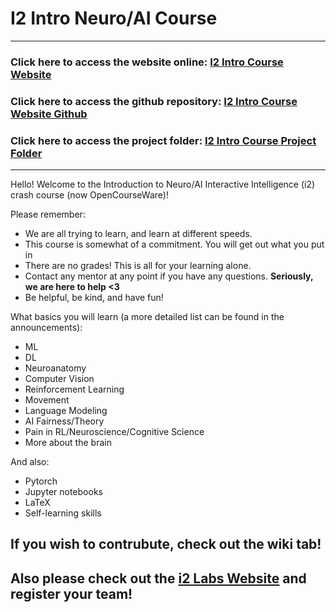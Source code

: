 # I2 Intro Neuro/AI Course 

---

### Click here to access the website online: [I2 Intro Course Website](https://interactive-intelligence.github.io/intro-neuro-ai-website/)
### Click here to access the github repository: [I2 Intro Course Website Github](https://github.com/interactive-intelligence/intro-neuro-ai-website)
### Click here to access the project folder: [I2 Intro Course Project Folder](https://github.com/interactive-intelligence/intro-neuro-ai-website/tree/main/notebooks)

---

Hello! Welcome to the Introduction to Neuro/AI Interactive Intelligence (i2) crash course (now OpenCourseWare)!

Please remember:
- We are all trying to learn, and learn at different speeds.
- This course is somewhat of a commitment. You will get out what you put in
- There are no grades! This is all for your learning alone.
- Contact any mentor at any point if you have any questions. **Seriously, we are here to help <3**
- Be helpful, be kind, and have fun!

What basics you will learn (a more detailed list can be found in the announcements):
- ML
- DL
- Neuroanatomy
- Computer Vision
- Reinforcement Learning
- Movement
- Language Modeling
- AI Fairness/Theory
- Pain in RL/Neuroscience/Cognitive Science
- More about the brain

And also:
- Pytorch
- Jupyter notebooks
- LaTeX
- Self-learning skills

## If you wish to contrubute, check out the wiki tab!

## **Also please check out the [i2 Labs Website](https://i2-labs.org/) and register your team!**
